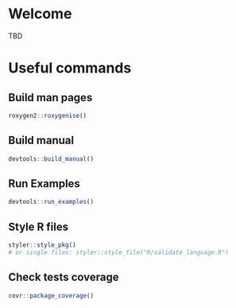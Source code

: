 # Welcome

TBD

# Useful commands

## Build man pages
``` r
roxygen2::roxygenise()
```

## Build manual
``` r
devtools::build_manual()
```

## Run Examples
``` r
devtools::run_examples()
```

## Style R files
``` r
styler::style_pkg()
# or single files: styler::style_file("R/validate_language.R")
```

## Check tests coverage
``` r
covr::package_coverage()
```
